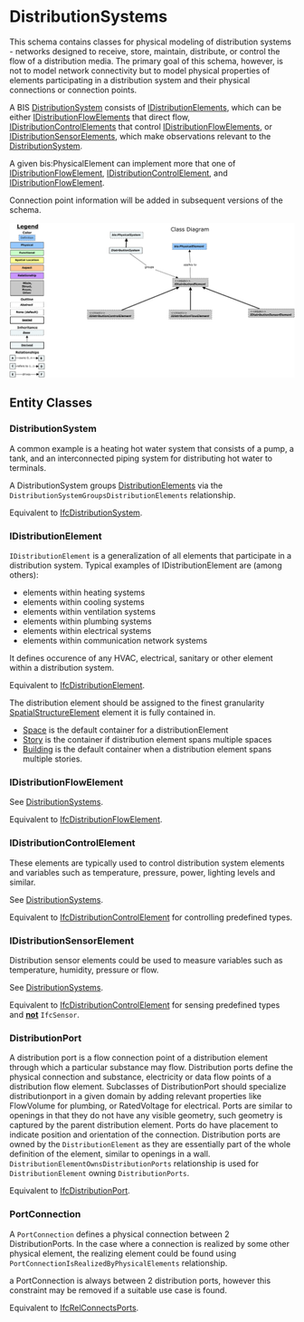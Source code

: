 ﻿---
noEditThisPage: true
remarksTarget: DistributionSystems.ecschema.md
---

# DistributionSystems

This schema contains classes for physical modeling of distribution systems - networks designed to receive, store, maintain, distribute, or control the flow of a distribution media. The primary goal of this schema, however, is not to model network connectivity but to model physical properties of elements participating in a distribution system and their physical connections or connection points.

A BIS [DistributionSystem](#distributionsystem) consists of [IDistributionElements](#idistributionelement), which can be either [IDistributionFlowElements](#idistributionflowelement) that direct flow, [IDistributionControlElements](#idistributioncontrolelement) that control [IDistributionFlowElements](#idistributionflowelement), or [IDistributionSensorElements](#idistributionsensorelement), which make observations relevant to the [DistributionSystem](#distributionsystem).

A given bis:PhysicalElement can implement more that one of [IDistributionFlowElement](#idistributionflowelement), [IDistributionControlElement](#idistributioncontrolelement), and [IDistributionFlowElement](#idistributionflowelement).

Connection point information will be added in subsequent versions of the schema.

![Class and Instance Diagrams](./media/distributionsystems.png)

## Entity Classes

### DistributionSystem

A common example is a heating hot water system that consists of a pump, a tank, and an interconnected piping system for distributing hot water to terminals.

A DistributionSystem groups [DistributionElements](#IDistributionElement) via the `DistributionSystemGroupsDistributionElements` relationship.

Equivalent to [IfcDistributionSystem](https://standards.buildingsmart.org/IFC/RELEASE/IFC4_3/HTML/lexical/IfcDistributionSystem.htm).

### IDistributionElement

`IDistributionElement` is a generalization of all elements that participate in a distribution system. Typical examples of IDistributionElement are (among others):

- elements within heating systems
- elements within cooling systems
- elements within ventilation systems
- elements within plumbing systems
- elements within electrical systems
- elements within communication network systems

It defines occurence of any HVAC, electrical, sanitary or other element within a distribution system.

Equivalent to [IfcDistributionElement](https://standards.buildingsmart.org/IFC/RELEASE/IFC4_3/HTML/lexical/IfcDistributionElement.htm).

The distribution element should be assigned to the finest granularity [SpatialStructureElement](./SpatialComposition.remarks.md#SpatialStructureElement) element it is fully contained in.

- [Space](./BuildingSpatial.remarks.md#Space) is the default container for a distributionElement
- [Story](./BuildingSpatial.remarks.md#Story) is the container if distribution element spans multiple spaces
- [Building](./BuildingSpatial.remarks.md#Building) is the default container when a distribution element spans multiple stories.

### IDistributionFlowElement

See [DistributionSystems](#distributionsystems).

Equivalent to [IfcDistributionFlowElement](https://standards.buildingsmart.org/IFC/RELEASE/IFC4_3/HTML/lexical/IfcDistributionFlowElement.htm).

### IDistributionControlElement

These elements are typically used to control distribution system elements and variables such as temperature, pressure, power, lighting levels and similar.

See [DistributionSystems](#distributionsystems).

Equivalent to [IfcDistributionControlElement](https://standards.buildingsmart.org/IFC/RELEASE/IFC4_3/HTML/lexical/IfcDistributionControlElement.htm) for controlling predefined types.

### IDistributionSensorElement

Distribution sensor elements could be used to measure variables such as temperature, humidity, pressure or flow.

See [DistributionSystems](#distributionsystems).

Equivalent to [IfcDistributionControlElement](https://standards.buildingsmart.org/IFC/RELEASE/IFC4_3/HTML/lexical/IfcDistributionControlElement.htm) for sensing predefined types and <b><u>not</u></b> `IfcSensor`.

### DistributionPort

A distribution port is a flow connection point of a distribution element through which a particular substance may flow.
Distribution ports define the physical connection and substance, electricity or data flow points of a distribution flow element. Subclasses of DistributionPort should specialize distributionport in a given domain by adding relevant properties like FlowVolume for plumbing, or RatedVoltage for electrical.
Ports are similar to openings in that they do not have any visible geometry, such geometry is captured by the parent distribution element. Ports do have placement to indicate position and orientation of the connection.
Distribution ports are owned by the `DistributionElement` as they are essentially part of the whole definition of the element, similar to openings in a wall. `DistributionElementOwnsDistributionPorts` relationship is used for `DistributionElement` owning `DistributionPorts`.

Equivalent to [IfcDistributionPort](https://standards.buildingsmart.org/IFC/RELEASE/IFC4_3/HTML/lexical/IfcDistributionPort.htm).

### PortConnection

A `PortConnection` defines a physical connection between 2 DistributionPorts. In the case where a connection is realized by some other physical element, the realizing element could be found using `PortConnectionIsRealizedByPhysicalElements` relationship.

a PortConnection is always between 2 distribution ports, however this constraint may be removed if a suitable use case is found.

Equivalent to [IfcRelConnectsPorts](https://standards.buildingsmart.org/IFC/RELEASE/IFC4_3/HTML/lexical/IfcRelConnectsPorts.htm).
